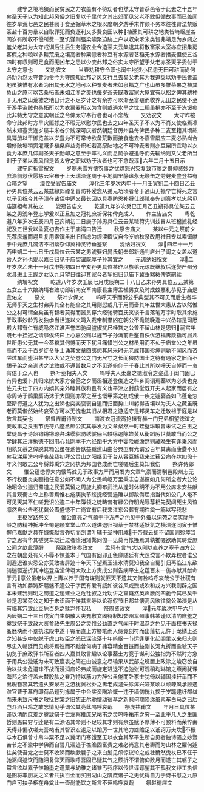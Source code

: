 <!-- { "loadSidebar": true } -->
　　建宁之境地狭而民贫民之力农盖有不待劝者也然太守昔忝邑令于此去之十五年矣圣天子以为知此邦风俗之旧复以千里付之其出郊而见父老不敢但循故事而已盖闻徃岁旱荒七邑之民甚阙于食至掘草木之根以度朝夕游手末作颇不务本徃徃冐法禁贩茶盐十百为羣以自取罪犯而负逐利又多费良田以种植蔗其可耕之地类皆﨑岖崖谷间岁有所収不偿所费一至饥馑则强梁啸聚迫胁上户以収籴禾米类皆弗靖足为乡闾之羞父老其为太守戒训后生后生务遵农业今造茶夫云集逮其将散富家大室亦宜招集房客假之种粮以多耕荒废之壤高者种粟低者种豆有水源者艺稲无水源者播麦但使五谷四时有収则可足食而无凶年之患以少变此邦之俗实太守所望于父老亦圣天子委付于太守之意也
　　又劝农文
　　当春劝耕守令职也闽中地狭小民患无田可耕而尚何必劝为然太守昔为令今为守颇知此邦之风又行且去矣父老其为我道奨以劝于民者盖地虽狭惟有水者为田其无水之地可以种粟麦者未如泉福之广也山虽多帷茶果之植其负山之原可以艺桑柘者未如江浙之羙也毎岁茶夫既散富家大屋宜有以招之俾其耕种于无用之山荒墟之地日计之不足岁计之有余亦可以渐至富殖而收养无田之民使不至于游手盗贼也桑柘所以为衣粟麦所以为食则或遇水旱之忧二稲虽捐亦不至于冻馁矣此非特太守之意实朝廷之令俾太守奉行者也可不念哉
　　又劝农文
　　太守昨被命守此邦时方旱灾赈捄之不暇无以慰尔民也去之四年圣天子不以为不肖又使临焉凛然未知塞责连岁屡丰米谷价贱深可庆者然朝廷督厉州县毎俾民多种二麦至籍其顷畆具簿册以干御览盖以岁豊为不可常恃欲备荒歉而接食也去冬嘉雪屡应二麦必熟尚合増修陂塘稍资灌溉多植桑麻益务织絍若高原陆地之不可种麦者则亦豆粟所宜动以衣食为本庶几仰副圣天子勤卹之意至于率礼义而息鬬争避追呼而先输纳则又父老所当训于子弟以善风俗是皆太守之职以劝于汝者也可不念哉淳六年二月十五日示
　　建宁府祈雪祝文
　　岁寒未雪方懐农事之忧熛怒兴灾复致市廛之惧仰资妙力庶涤前愆伏愿慈云宻布于上天瑞泽遂周于平地闾里静谧永无缏缶之劳麰麦豊登益有仓箱之望
　　漳侄受官告庙文
　　淳化三年岁次丙申十一月壬寅朔二十四日乙丑孙男具位某云云某兹縁郊禋复冒防补爰念从弟元功顷者令于通山无禄早亡将死之言以子见祝今其子漳在诸侄中适又最长因以具奏防恩补将仕郎祗奉先训资孝以忠躬见庙筵袒考其祐之
　　淲冠告庙文
　　乾道九年岁次癸巳正月乙丑朔孙具位某云云某之男淲年登志学爰以正旦加之冠礼庶祈保祐俾克成人
　　作主告庙文
　　粤乾道八年岁次壬辰四月己亥朔初二日庚子孙男具位云云某祗荷先训兹冒从班稽摭礼经祀及五世爰以孟夏初吉作主于庙涓曰告迁
　　秋祭告庙文
　　某以中元之祭前夕先荐庶羞而翊旦复用素馔虽出旧俗虑为烦渎輙议自今岁始秋祭改用社日专以素馔献于中元庶几蠲洁不相紊杂仰冀神灵特垂鉴察
　　淲纳妇祝文
　　淳四年十一月丙申朔二十七日壬戌具位云云某之男淲娶妇晁氏朝奉郎新通判庐州子阖之女盖以道舍人之孙也爰以嘉日归见于庙契谊既厚子孙其宜之
　　元谅纳妇祝文
　　淳二年岁次乙未十一月戊申朔初四日辛亥孙男具位某昨以族弟元谅既继叔后遂娶严州分水县进士王觊之女以九月望日徃迎其家今者挈妇归见庙下冀垂黙祐俾克嗣续
　　纳壻祝文
　　乾道八年岁次壬辰七月戊辰朔二十八日乙未孙男具位云云某第五女五十六娘纳壻右廸功郎新南安军南康县主簿孟植男女及时成兹嘉礼恭见于庙是宜佑之
　　祭文
　　祭叶少保文
　　呜呼天乎而酹公乎典型其不可见而后生者卒无师乎天之生材弗畀其全有能全之其用则愆或几于用而啬其年兹世大患从古以然惟公之材可谓全矣虽有智者莫得而噐贯穿六经驰骋百氏笑谈千言落笔万字时取其余施于政事妙龄秀发独歩当世遂以文鸣入裁帝制羣凶在朝公不诡随晚逢中兴丞辖是司厯殿大邦有仁有威隐然江淮声誉四驰闽盗俶扰尺棰笞之公曽不留山林是思归祠宫年既七十挂冠之请靡俟终曰上心嘉公赐以旌节子孙满前丘壑自佚优游福夀数指可屈凡世所患公无其一今葢棺其何憾而天下犹且痛惜岂公之材虽用而不乆于庙堂公之年虽高而不及于百岁徒令多士诵其文章四夷想其风采时无老成邦国殄瘁则孰不闻风而咨嗟过车而堕泪某早以大父之契登公之门无尺寸之长而猥防国士之待有通家之旧而不翅子弟之亲训诱之谊敢或不遵曽数月之不见遂俯仰于千春此其所以呼天自悼而一哀有倍于众人也
　　祭叶丞相夫人文
　　呜呼夫人柔嘉之徳淑令之姿蕴于闺门固巳有异也爰卜其归来嫔大家方合巹之夕而丞相遂登俊造之科乡闾诩焉葢以为必贵也克佐元夫仕于四方内娯其亲外睦其族和且有义也平津之封鸱堂既开夫人起家而居有之咏周诗于鹊巢膺汤沐于大国则亦荣之至也慨甲第之初成俄一疾之遽婴首如飞蓬奄忽至斯行道之人犹为之出涕也奕奕衮衮自逺而归面势山川躬得吉壤以为夫人之藏虽既老而莫偕然始终哀荣亦可以无愧也其旧从相君之游适守是邦灵车之迁敬祖于庭是以敢言其契也
　　祭曽吉甫待制文
　　南渡衣冠流离抢攘有赫一门兄弟相望徳谊之羙政事之良玉节虎符八座丞郎公实其季发为文章粲然一时珪璧琳琅曽未试之白玉之堂徒昌于诗韶钧锵锵琼弁珠缨貂防绣裳俪吕轶徐追陈嫓黄从衡蹈厉世莫敢当而公之学肆其汪洋执徳不回用心允刚本于六经蹈乎大方中婴险巇澹然则藏晚生有逢乗风而翔孰又惎之俾脱其箱公虽在逺告猷益臧道山曲台典型有光谓公百年其夀而康衋不见矣我涕用滂呜呼哀哉我初拜公灵山之阳继见于台从容豆觞我来过蘓公病在牀如僚十年义何敢忘公今将葬禹穴之冈执为邦国老成而亡嗟嗟后生莫知我伤
　　祭许侍郎文
　　惟公蕴徳惇大内懐笃诚见于政事方严而用发为文章气豪而清剸邑殿州志无不行权臣炎炎颐指任意公如不闻人为公畏﨑岖万里秉志自遂邅如几何所全者大公论始昭命公遄归蜀道之民爱莫留之周旋九卿布武法从逢时休明不为不用公席未安益献其言观衡古今上称善焉惟右疮痍执节绥抚经营邉陲以御敌侮屈指当代如公几人奄不可见天其不仁嗟我识公逾二十年簿领之徒畴昔有縁公侍明光辱荐相先契阔死生风谊凛然自公告老犹冀公夀盛徳不亡尚宜有后我来江东公葬有期徃奠一觞以写我悲
　　王枢宻路祭文
　　惟公直亮之气蕴于中方严之色见于外蚤以词苑之英实际千龄之防精神折冲全蜀是頼堂堂山立以道进退归视草于禁林适妖氛之横溃遂同寅于惟幄伟嘉猷之具在慷慨献言弥切而剀谓叶辅于圣神用咸于帝载云胡不留国则殄瘁当宁之思有华其禭灵车既迁过者堕泪矧繄同僚一见莫再怅挽焉其孰推嗟欲助其畴爱庶公闻之歆此薄酹
　　祭致政张参政文
　　孟轲有言气大以刚以直养之塞乎四方公之在朝出处有义不辱不惊盖本于气国有回邪正色靡随廷有大议谠言不欺弄权者谁公则避退谁实忌公亦莫敢害屏迹十年天下望焉玉洁氷清莫知我全自蜀引归再临江东敌骑遄驱逆折其冲迄登庙堂俾翊大政上方责成公则告病平生之蕴百未一施亦献其猷命于元意公虽老以畀上夀以养于国有谋则就匪天不遗其又何咎呜呼哀哉公于社稷有言有功如鼎铸姧魑魅不逢公于字民有爱有威如彼谷风或喣或吹和戎方兴我则辟之国本未建我则明之蜀道之逺建业之危铨叙之允劝讲之宜嶷然英声厥问四驰今其已矣千龄是思某荷公之知于未识面不俟其来辱以论荐假节旧邦益懐高风欲往奠公涕洟是从有临其穴致此豆巵百身之赎岂怀我私
　　祭周资政文
　　淳元年嵗次甲午六月丙辰朔二十三日戊寅门生朝散大夫充敷文阁待制知婺州军州事韩某谨以清酌庶羞之奠致祭于致政大资参政先生周公之灵惟公劲直之气闻于时温恭之色见于面校书天禄蚤厯块而不羣执法殿中遂干霄而直上方簪笔而入侍竟剖符而出藩初无忤于龙鳞上圣之知甚宠中仅脱于虎口权臣之怒已深流落十年﨑岖一节运逢更化起闾里以来归志则尽忠入朝廷而见疾将焉徃而不黜曽何病于弗容精金百链而益刚长河九折而逾驶天子初览于庶政驿书所召者四人嘉其敢言趣以论事葢士方竞于谋利公独指为不然时方急于用兵公独诋为未可致宸衷之简在由诚意之尽输果从武部之班亟上政涂之峻窃欲自治以扶未危邉锋不战而浸消庙论弗咸而旋定进退不迫弛张可观稍均琳馆之燕闲犹课海邦之治行盖未替股肱之眷乃特以筋力为辞公虽倦而卧家士犹倚以辅国挂轩车而不出睨簪裳其若遗乆安泉石之游犹冀松乔之夀老成遽失殄瘁兴嗟某顷以顽疎夙承顾遇涖官曹于幕府即荷品题列掾属于中台实资陶冶慨一违于墙仞恍九换于岁躔逮纡郡绂而来未致尺书之敬抚甘棠之旧憇正尔驰懐动宿草之新悲何期陨涕虽素车白马之已后岂斗酒只鸡之敢忘情见乎词公其亮此呜呼哀哉
　　祭庞祐甫文
　　年月日具位某谨以清酌庶羞之奠致祭于亡友察推庞兄祐甫之灵呜呼祐甫之穷一至此乎凡人之生匪哲则愚曰穷与逹是有二涂语其命则不足较其才则有余虽赋予厚薄不可预料而荣悴夀夭得非偏欤嗟夫吾祐甫其智识宏逺足以蹈厉一世其笔力雄赡足以诋诃万夫坎不振与木石俱曽寸帛斗粟不足以冀闭门寒饿至无以衣食其孥平生所自见者独诗骚之妙暨苦节之不渝中学佛而自誓几溷迹于樵渔固富贵之难必尚意其老夀而为山林之臞何遽往矣使吾党之士莫不收涕而欷歔曩子之来白髪见颅惊议论之或壮薾然曳杖已不任于驰驱间遽饮而随泪复仰天而歌呼吾固已疑其气之颇折不谓俯仰数月而遂亡其躯子之常言欲以累予惟翰墨之遗藳与幼稚之诸雏丐我序以传世谆谆望其不孤我文非工执信是图将率朋友之义者共执百金而买田湖山之隅庶诸子之无忧得自力于诗书慰之九原门户可扶子柩在舟奠此一壶尚能饮之斯言不诬呜呼哀哉
　　祭赵徳庄文
